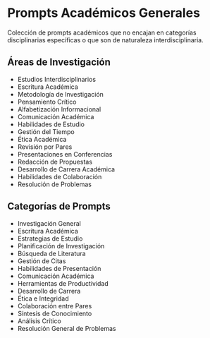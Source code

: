 # Prompts Académicos Generales

Colección de prompts académicos que no encajan en categorías disciplinarias específicas o que son de naturaleza interdisciplinaria.

## Áreas de Investigación
- Estudios Interdisciplinarios
- Escritura Académica
- Metodología de Investigación
- Pensamiento Crítico
- Alfabetización Informacional
- Comunicación Académica
- Habilidades de Estudio
- Gestión del Tiempo
- Ética Académica
- Revisión por Pares
- Presentaciones en Conferencias
- Redacción de Propuestas
- Desarrollo de Carrera Académica
- Habilidades de Colaboración
- Resolución de Problemas

## Categorías de Prompts
- Investigación General
- Escritura Académica
- Estrategias de Estudio
- Planificación de Investigación
- Búsqueda de Literatura
- Gestión de Citas
- Habilidades de Presentación
- Comunicación Académica
- Herramientas de Productividad
- Desarrollo de Carrera
- Ética e Integridad
- Colaboración entre Pares
- Síntesis de Conocimiento
- Análisis Crítico
- Resolución General de Problemas